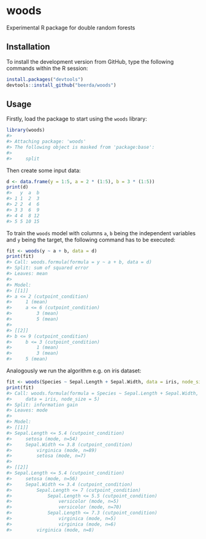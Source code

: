 
<!-- README.md is generated from README.Rmd. Please edit that file -->

# woods

Experimental R package for double random forests

## Installation

To install the development version from GitHub, type the following
commands within the R session:

``` r
install.packages("devtools")
devtools::install_github("beerda/woods")
```

## Usage

Firstly, load the package to start using the `woods` library:

``` r
library(woods)
#> 
#> Attaching package: 'woods'
#> The following object is masked from 'package:base':
#> 
#>     split
```

Then create some input data:

``` r
d <- data.frame(y = 1:5, a = 2 * (1:5), b = 3 * (1:5))
print(d)
#>   y  a  b
#> 1 1  2  3
#> 2 2  4  6
#> 3 3  6  9
#> 4 4  8 12
#> 5 5 10 15
```

To train the `woods` model with columns `a`, `b` being the independent
variables and `y` being the target, the following command has to be
executed:

``` r
fit <- woods(y ~ a + b, data = d)
print(fit)
#> Call: woods.formula(formula = y ~ a + b, data = d)
#> Split: sum of squared error
#> Leaves: mean
#> 
#> Model:
#> [[1]]
#> a <= 2 (cutpoint_condition)
#>     1 (mean)
#>     a <= 6 (cutpoint_condition)
#>         3 (mean)
#>         5 (mean)
#> 
#> [[2]]
#> b <= 9 (cutpoint_condition)
#>     b <= 3 (cutpoint_condition)
#>         1 (mean)
#>         3 (mean)
#>     5 (mean)
```

Analogously we run the algorithm e.g. on iris dataset:

``` r
fit <- woods(Species ~ Sepal.Length + Sepal.Width, data = iris, node_size = 5)
print(fit)
#> Call: woods.formula(formula = Species ~ Sepal.Length + Sepal.Width, 
#>     data = iris, node_size = 5)
#> Split: information gain
#> Leaves: mode
#> 
#> Model:
#> [[1]]
#> Sepal.Length <= 5.4 (cutpoint_condition)
#>     setosa (mode, n=54)
#>     Sepal.Width <= 3.8 (cutpoint_condition)
#>         virginica (mode, n=89)
#>         setosa (mode, n=7)
#> 
#> [[2]]
#> Sepal.Length <= 5.4 (cutpoint_condition)
#>     setosa (mode, n=56)
#>     Sepal.Width <= 3.4 (cutpoint_condition)
#>         Sepal.Length <= 7 (cutpoint_condition)
#>             Sepal.Length <= 5.5 (cutpoint_condition)
#>                 versicolor (mode, n=5)
#>                 versicolor (mode, n=70)
#>             Sepal.Length <= 7.3 (cutpoint_condition)
#>                 virginica (mode, n=5)
#>                 virginica (mode, n=6)
#>         virginica (mode, n=8)
```
